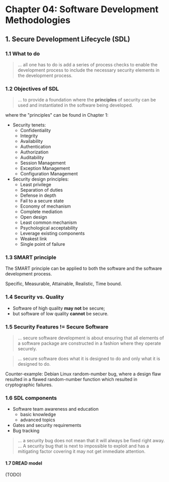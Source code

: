 # Chapter 04: Software Development Methodologies

## 1. Secure Development Lifecycle (SDL)

### 1.1 What to do

> ... all one has to do is add a series of process checks to enable the development process to include the necessary security elements in the development process.

### 1.2 Objectives of SDL

> ... to provide a foundation where the **principles** of security can be used and instantiated in the software being developed.

where the "principles" can be found in Chapter 1:

- Security tenets:
  - Confidentiality
  - Integrity
  - Availability
  - Authentication
  - Authorization
  - Auditability
  - Session Management
  - Exception Management
  - Configuration Management
- Security design principles:
  - Least privilege
  - Separation of duties
  - Defense in depth
  - Fail to a secure state
  - Economy of mechanism
  - Complete mediation
  - Open design
  - Least common mechanism
  - Psychological acceptability
  - Leverage existing components
  - Weakest link
  - Single point of failure

### 1.3 SMART principle

The SMART principle can be applied to both the software and the software development process.

Specific, Measurable, Attainable, Realistic, Time bound.

### 1.4 Security vs. Quality

- Software of high quality **may not** be secure;
- but software of low quality **cannot** be secure.

### 1.5 Security Features != Secure Software

> ... secure software development is about ensuring that all elements of a software package are constructed in a fashion where they operate securely.

> ... secure software does what it is designed to do and only what it is designed to do.

Counter-example: Debian Linux random-number bug, where a design flaw resulted in a flawed random-number function which resulted in cryptographic failures.

### 1.6 SDL components

- Software team awareness and education
  - basic knowledge
  - advanced topics
- Gates and security requirements
- Bug tracking

> ... a security bug does not mean that it will always be fixed right away. ... A security bug that is next to impossible to exploit and has a mitigating factor covering it may not get immediate attention.

#### 1.7 DREAD model

(TODO)


